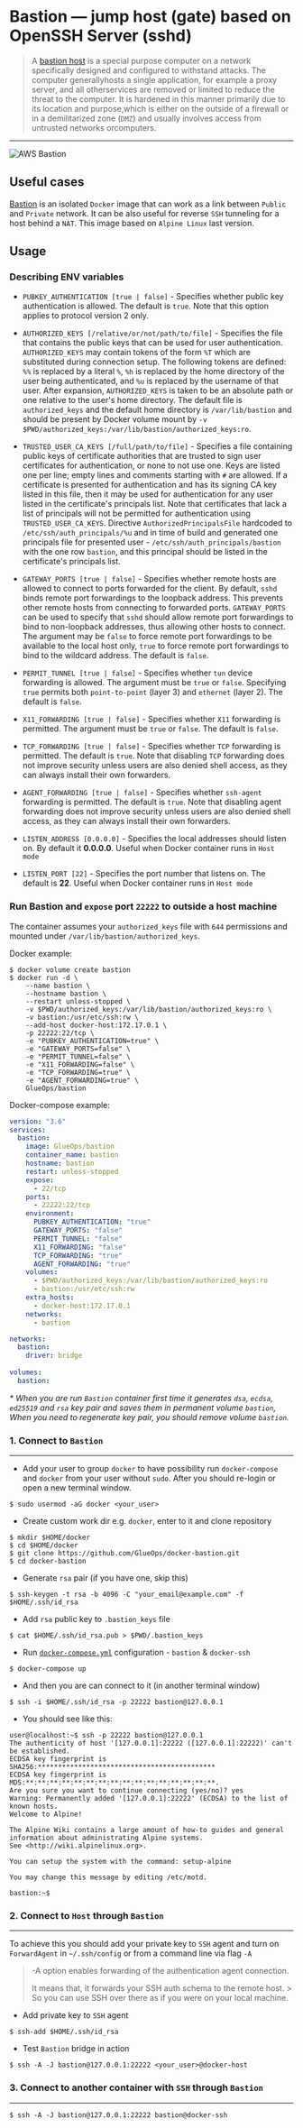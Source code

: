 # Bastion — jump host (gate) based on OpenSSH Server (sshd)

> A [bastion host](https://en.wikipedia.org/wiki/Bastion_host) is a
special purpose computer on a network specifically designed and
configured to withstand attacks. The computer generallyhosts a single
application, for example a proxy server, and all otherservices are
removed or limited to reduce the threat to the computer. It is hardened
in this manner primarily due to its location and purpose,which is
either on the outside of a firewall or in a demilitarized zone (`DMZ`)
and usually involves access from untrusted networks orcomputers. 

---

![AWS Bastion](docs/bastion_host.png)

## Useful cases

[Bastion](https://hub.docker.com/r/GlueOps/bastion) is an isolated
`Docker` image that can work as a link between `Public` and `Private`
network. It can be also useful for reverse `SSH` tunneling for a host
behind a `NAT`. This image based on `Alpine Linux` last version.

## Usage

###  Describing ENV variables

* `PUBKEY_AUTHENTICATION [true | false]` - Specifies whether public key authentication is allowed. The default is `true`. Note that this option applies to protocol version 2 only.

* `AUTHORIZED_KEYS [/relative/or/not/path/to/file]` - Specifies the file that contains the public keys that can be used for user authentication. `AUTHORIZED_KEYS` may contain tokens of the form `%T` which are substituted during connection setup. The following tokens are defined: `%%` is replaced by a literal `%`, `%h` is replaced by the home directory of the user being authenticated, and `%u` is replaced by the username of that user. After expansion, `AUTHORIZED_KEYS` is taken to be an absolute path or one relative to the user's home directory. The default file is `authorized_keys` and the default home directory is `/var/lib/bastion` and should be present by Docker volume mount by `-v $PWD/authorized_keys:/var/lib/bastion/authorized_keys:ro`.

* `TRUSTED_USER_CA_KEYS [/full/path/to/file]` - Specifies a file containing public keys of certificate authorities that are trusted to sign user certificates for authentication, or none to not use one. Keys are listed one per line; empty lines and comments starting with `#` are allowed. If a certificate is presented for authentication and has its signing CA key listed in this file, then it may be used for authentication for any user listed in the certificate's principals list. Note that certificates that lack a list of principals will not be permitted for authentication using `TRUSTED_USER_CA_KEYS`. Directive `AuthorizedPrincipalsFile` hardcoded to `/etc/ssh/auth_principals/%u` and in time of build and generated one principals file for presented user - `/etc/ssh/auth_principals/bastion` with the one row `bastion`, and this principal should be listed in the certificate's principals list.

* `GATEWAY_PORTS [true | false]` - Specifies whether remote hosts are allowed to connect to ports forwarded for the client. By default, `sshd` binds remote port forwardings to the loopback address. This prevents other remote hosts from connecting to forwarded ports. `GATEWAY_PORTS` can be used to specify that `sshd` should allow remote port forwardings to bind to non-loopback addresses, thus allowing other hosts to connect. The argument may be `false` to force remote port forwardings to be available to the local host only, `true` to force remote port forwardings to bind to the wildcard address. The default is `false`.

* `PERMIT_TUNNEL [true | false]` - Specifies whether `tun` device forwarding is allowed. The argument must be `true` or `false`. Specifying `true` permits both `point-to-point` (layer 3) and `ethernet` (layer 2). The default is `false`.

* `X11_FORWARDING [true | false]` - Specifies whether `X11` forwarding is permitted. The argument must be `true` or `false`. The default is `false`.

* `TCP_FORWARDING [true | false]` - Specifies whether `TCP` forwarding is permitted. The default is `true`. Note that disabling `TCP` forwarding does not improve security unless users are also denied shell access, as they can always install their own forwarders.

* `AGENT_FORWARDING [true | false]` - Specifies whether `ssh-agent` forwarding is permitted. The default is `true`. Note that disabling agent forwarding does not improve security unless users are also denied shell access, as they can always install their own forwarders.

* `LISTEN_ADDRESS [0.0.0.0]` - Specifies the local addresses should listen on. By default it **0.0.0.0**. Useful when Docker container runs in `Host mode`

* `LISTEN_PORT [22]` - Specifies the port number that listens on. The default is **22**. Useful when Docker container runs in `Host mode`

###  Run Bastion and `expose` port `22222` to outside a host machine

The container assumes your `authorized_keys` file with `644` permissions and mounted under `/var/lib/bastion/authorized_keys`.

Docker example:

```shell
$ docker volume create bastion
$ docker run -d \
    --name bastion \
    --hostname bastion \
    --restart unless-stopped \
    -v $PWD/authorized_keys:/var/lib/bastion/authorized_keys:ro \
    -v bastion:/usr/etc/ssh:rw \
    --add-host docker-host:172.17.0.1 \
    -p 22222:22/tcp \
    -e "PUBKEY_AUTHENTICATION=true" \
    -e "GATEWAY_PORTS=false" \
    -e "PERMIT_TUNNEL=false" \
    -e "X11_FORWARDING=false" \
    -e "TCP_FORWARDING=true" \
    -e "AGENT_FORWARDING=true" \
    GlueOps/bastion
```

Docker-compose example:

```yaml
version: "3.6"
services:
  bastion:
    image: GlueOps/bastion
    container_name: bastion
    hostname: bastion
    restart: unless-stopped
    expose:
      - 22/tcp
    ports:
      - 22222:22/tcp
    environment:
      PUBKEY_AUTHENTICATION: "true"
      GATEWAY_PORTS: "false"
      PERMIT_TUNNEL: "false"
      X11_FORWARDING: "false"
      TCP_FORWARDING: "true"
      AGENT_FORWARDING: "true"
    volumes:
      - $PWD/authorized_keys:/var/lib/bastion/authorized_keys:ro
      - bastion:/usr/etc/ssh:rw
    extra_hosts:
      - docker-host:172.17.0.1
    networks:
      - bastion

networks:
  bastion:
    driver: bridge
    
volumes:
  bastion:
```

_* When you are run `Bastion` container first time it generates `dsa`, `ecdsa`, `ed25519` and `rsa` key pair and saves them in permanent volume `bastion`, When you need to regenerate key pair, you should remove volume `bastion`._

### 1. Connect to  `Bastion`

---

* Add your user to group `docker` to have possibility run `docker-compose` and `docker` from your user without `sudo`. After you should re-login or open a new terminal window.

```shell
$ sudo usermod -aG docker <your_user>
```

* Create custom work dir e.g. `docker`, enter to it and clone repository

```shell
$ mkdir $HOME/docker 
$ cd $HOME/docker
$ git clone https://github.com/GlueOps/docker-bastion.git
$ cd docker-bastion
```

* Generate `rsa` pair (if you have one, skip this)

```shell
$ ssh-keygen -t rsa -b 4096 -C "your_email@example.com" -f $HOME/.ssh/id_rsa
```

* Add `rsa` public key to `.bastion_keys` file

```shell
$ cat $HOME/.ssh/id_rsa.pub > $PWD/.bastion_keys
```

* Run [`docker-compose.yml`](docker-compose.yml) configuration - `bastion` & `docker-ssh`

```shell
$ docker-compose up
```

* And then you are can connect to it (in another terminal window)

```shell
$ ssh -i $HOME/.ssh/id_rsa -p 22222 bastion@127.0.0.1
```

* You should see like this:

```shell
user@localhost:~$ ssh -p 22222 bastion@127.0.0.1
The authenticity of host '[127.0.0.1]:22222 ([127.0.0.1]:22222)' can't be established.
ECDSA key fingerprint is 
SHA256:********************************************
ECDSA key fingerprint is MD5:**:**:**:**:**:**:**:**:**:**:**:**:**:**:**:**.
Are you sure you want to continue connecting (yes/no)? yes
Warning: Permanently added '[127.0.0.1]:22222' (ECDSA) to the list of known hosts.
Welcome to Alpine!

The Alpine Wiki contains a large amount of how-to guides and general
information about administrating Alpine systems.
See <http://wiki.alpinelinux.org>.

You can setup the system with the command: setup-alpine

You may change this message by editing /etc/motd.

bastion:~$ 
```

### 2. Connect to `Host` through `Bastion`

---

To achieve this you should add your private key to `SSH` agent and turn on `ForwardAgent` in `~/.ssh/config` or from a command line via flag `-A`

> -A option enables forwarding of the authentication agent connection.
>
> It means that, it forwards your SSH auth schema to the remote host. > So you can use SSH over there as if you were on your local machine.

* Add private key to `SSH` agent

```shell
$ ssh-add $HOME/.ssh/id_rsa
```

* Test `Bastion` bridge in action

```shell
$ ssh -A -J bastion@127.0.0.1:22222 <your_user>@docker-host
```

### 3. Connect to another container with `SSH` through `Bastion`

---

```shell
$ ssh -A -J bastion@127.0.0.1:22222 bastion@docker-ssh
```
